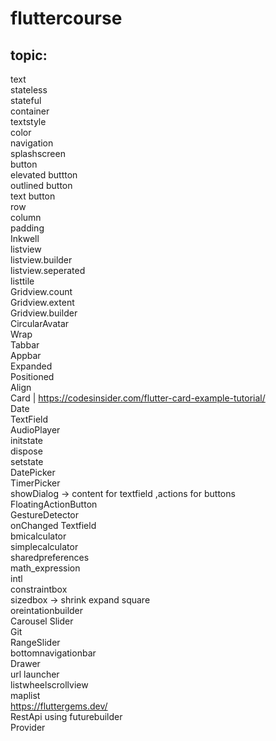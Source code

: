 # fluttercourse

## topic:<br />
text<br />
stateless<br />
stateful<br />
container<br />
textstyle<br />
color<br />
navigation<br />
splashscreen<br />
button<br />
  elevated buttton<br />
  outlined button<br />
  text button<br />
row<br />
column<br />
padding<br />
Inkwell<br />
listview<br />
listview.builder<br />
listview.seperated<br />
listtile<br />
Gridview.count<br />
Gridview.extent<br />
Gridview.builder<br />
CircularAvatar<br />
Wrap<br />
Tabbar<br />
Appbar<br />
Expanded<br />
Positioned<br />
Align<br />
Card | https://codesinsider.com/flutter-card-example-tutorial/ <br />
Date<br />
TextField<br />
AudioPlayer<br />
initstate<br />
dispose<br />
setstate<br />
DatePicker<br />
TimerPicker<br />
showDialog -> content for textfield ,actions for buttons<br />
FloatingActionButton<br />
GestureDetector<br />
onChanged Textfield<br />
bmicalculator<br />
simplecalculator<br />
sharedpreferences<br />
math_expression <br />
intl<br />
constraintbox<br />
sizedbox -> shrink expand square<br />
oreintationbuilder<br />
Carousel Slider <br />
Git <br />
RangeSlider <br />
bottomnavigationbar <br />
Drawer <br />
url launcher<br />
listwheelscrollview <br />
maplist <br />
https://fluttergems.dev/ <br />
RestApi using futurebuilder <br />
Provider <br />
